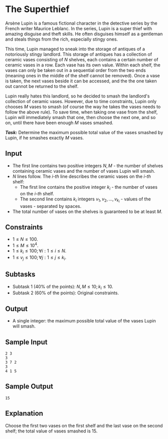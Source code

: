 # The Superthief

Arsène Lupin is a famous fictional character in the detective series by the French writer Maurice Leblanc. In the series, Lupin is a super thief with amazing disguise and theft skills. He often disguises himself as a gentleman and steals things from the rich, especially stingy ones.

This time, Lupin managed to sneak into the storage of antiques of a notoriously stingy landlord. This storage of antiques has a collection of ceramic vases consisting of $N$ shelves, each contains a certain number of ceramic vases in a row. Each vase has its own value. Within each shelf, the vases can only be taken out in a sequential order from the two ends (meaning ones in the middle of the shelf cannot be removed). Once a vase is taken, the next vases beside it can be accessed, and the the one taken out cannot be returned to the shelf.

Lupin really hates this landlord, so he decided to smash the landlord's collection of ceramic vases. However, due to time constraints, Lupin only chooses $M$ vases to smash (of course the way he takes the vases needs to follow the above rule). To save time, when taking one vase from the shelf, Lupin will immediately smash that one, then choose the next one, and so on, until there have been enough $M$ vases smashed.

***Task:*** Determine the maximum possible total value of the vases smashed by Lupin, if he smashes exactly $M$ vases.

## Input

- The first line contains two positive integers $N, M$ - the number of shelves containing ceramic vases and the number of vases Lupin will smash. 
- $N$ lines follow. The $i$-$th$ line describes the ceramic vases on the $i$-$th$ shelf:
    - The first line contains the positive integer $k_i$ - the number of vases on the $i$-$th$ shelf.
    - The second line contains $k_i$ integers $v_1, v_2,..., v_{k_i}$ - values of the vases - separated by spaces.
- The total number of vases on the shelves is guaranteed to be at least $M$.

## Constraints

- $1 \le N \le 100$.
- $1 \le M \le 10^4$.
- $1 \le k_i \le 100; \forall i: 1 \le i \le N$.
- $1 \le v_j \le 100; \forall j: 1 \le j \le k_i$.

## Subtasks

- Subtask $1$ ($40\%$ of the points): $N, M \le 10; k_i \le 10$.
- Subtask $2$ ($60\%$ of the points): Original constraints.

## Output

- A single integer: the maximum possible total value of the vases Lupin will smash.

## Sample Input

```	
2 3 
3 
3 7 2 
3 
4 1 5
```

## Sample Output

```
15
```

## Explanation

Choose the first two vases on the first shelf and the last vase on the second shelf; the total value of vases smashed is $15$.